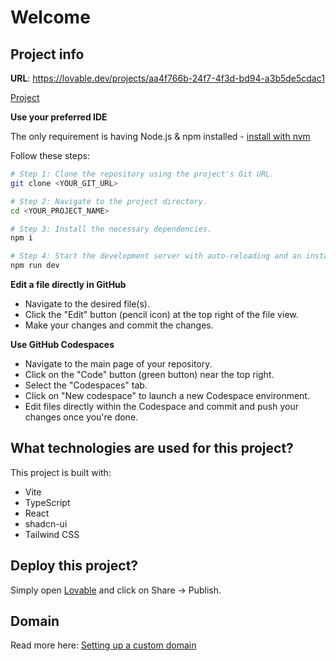 # Welcome

## Project info

**URL**: https://lovable.dev/projects/aa4f766b-24f7-4f3d-bd94-a3b5de5cdac1



 [ Project](https://lovable.dev/projects/aa4f766b-24f7-4f3d-bd94-a3b5de5cdac1) 

**Use your preferred IDE**


The only requirement is having Node.js & npm installed - [install with nvm](https://github.com/nvm-sh/nvm#installing-and-updating)

Follow these steps:

```sh
# Step 1: Clone the repository using the project's Git URL.
git clone <YOUR_GIT_URL>

# Step 2: Navigate to the project directory.
cd <YOUR_PROJECT_NAME>

# Step 3: Install the necessary dependencies.
npm i

# Step 4: Start the development server with auto-reloading and an instant preview.
npm run dev
```

**Edit a file directly in GitHub**

- Navigate to the desired file(s).
- Click the "Edit" button (pencil icon) at the top right of the file view.
- Make your changes and commit the changes.

**Use GitHub Codespaces**

- Navigate to the main page of your repository.
- Click on the "Code" button (green button) near the top right.
- Select the "Codespaces" tab.
- Click on "New codespace" to launch a new Codespace environment.
- Edit files directly within the Codespace and commit and push your changes once you're done.

## What technologies are used for this project?

This project is built with:

- Vite
- TypeScript
- React
- shadcn-ui
- Tailwind CSS

## Deploy this project?

Simply open [Lovable](https://lovable.dev/projects/aa4f766b-24f7-4f3d-bd94-a3b5de5cdac1) and click on Share -> Publish.



## Domain
Read more here: [Setting up a custom domain](https://docs.lovable.dev/tips-tricks/custom-domain#step-by-step-guide)
